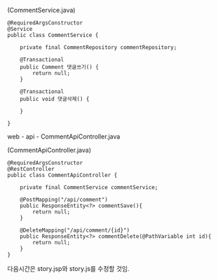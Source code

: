 (CommentService.java)

```
@RequiredArgsConstructor
@Service
public class CommentService {

	private final CommentRepository commentRepository;
	
	@Transactional
	public Comment 댓글쓰기() {
		return null;
	}
	
	@Transactional
	public void 댓글삭제() {
		
	}
	
}
```

web - api - CommentApiController.java

(CommentApiController.java)
```
@RequiredArgsConstructor
@RestController
public class CommentApiController {

	private final CommentService commentService;
	
	@PostMapping("/api/comment")
	public ResponseEntity<?> commentSave(){
		return null;
	}
	
	@DeleteMapping("/api/comment/{id}")
	public ResponseEntity<?> commentDelete(@PathVariable int id){
		return null;
	}
}

```

다음시간은 story.jsp와 story.js를 수정할 것임.
